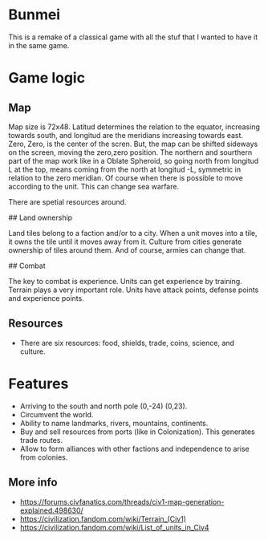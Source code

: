 # Bunmei

This is a remake of a classical game with all the stuf that I wanted to have it in the same game.  

# Game logic

## Map
Map size is 72x48.  Latitud determines the relation to the equator, increasing towards south, and longitud are the meridians increasing towards east.  Zero, Zero, is the center of the scren.  But, the map can be shifted sideways on the screen, moving the zero,zero position. The northern and sourthern part of the map work like in a Oblate Spheroid, so going north from longitud L at the top, means coming from the north at longitud -L, symmetric in relation to the zero meridian.  Of course when there is possible to move according to the unit.  This can change sea warfare.    

There are spetial resources around.

## Land ownership

Land tiles belong to a faction and/or to a city.  When a unit moves into a tile, it owns the tile until it moves away from it.  Culture from cities generate ownership of tiles around them.  And of course, armies can change that.


## Combat

The key to combat is experience.  Units can get experience by training.  Terrain plays a very important role.  Units have attack points, defense points and experience points.


## Resources
* There are six resources: food, shields, trade, coins, science, and culture.


# Features

* Arriving to the south and north pole (0,-24) (0,23).
* Circumvent the world.
* Ability to name landmarks, rivers, mountains, continents.
* Buy and sell resources from ports (like in Colonization).  This generates trade routes.
* Allow to form alliances with other factions and independence to arise from colonies.

## More info
* https://forums.civfanatics.com/threads/civ1-map-generation-explained.498630/
* https://civilization.fandom.com/wiki/Terrain_(Civ1)
* https://civilization.fandom.com/wiki/List_of_units_in_Civ4
